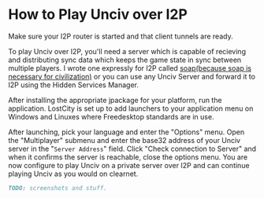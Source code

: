 How to Play Unciv over I2P
==========================

Make sure your I2P router is started and that client tunnels are ready.

To play Unciv over I2P, you'll need a server which is capable of recieving
and distributing sync data which keeps the game state in sync between
multiple players. I wrote one expressly for I2P called [soap(because soap is necessary for civilization)](/soap/)
or you can use any Unciv Server and forward it to I2P using the Hidden Services Manager.

After installing the appropriate jpackage for your platform, run the application. LostCity is
set up to add launchers to your application menu on Windows and Linuxes where Freedesktop
standards are in use.

After launching, pick your language and enter the "Options" menu. Open the "Multiplayer"
submenu and enter the base32 address of your Unciv server in the "`Server Address`" field.
Click "Check connection to Server" and when it confirms the server is reachable, close the
options menu. You are now configure to play Unciv on a private server over I2P and can
continue playing Unciv as you would on clearnet.

```md
TODO: screenshots and stuff.
```